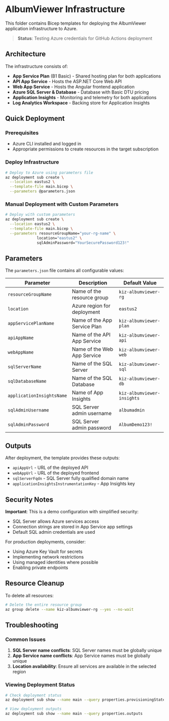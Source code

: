 # AlbumViewer Infrastructure

This folder contains Bicep templates for deploying the AlbumViewer application infrastructure to Azure.

> **Status**: Testing Azure credentials for GitHub Actions deployment

## Architecture

The infrastructure consists of:

- **App Service Plan** (B1 Basic) - Shared hosting plan for both applications
- **API App Service** - Hosts the ASP.NET Core Web API
- **Web App Service** - Hosts the Angular frontend application
- **Azure SQL Server & Database** - Database with Basic DTU pricing
- **Application Insights** - Monitoring and telemetry for both applications
- **Log Analytics Workspace** - Backing store for Application Insights

## Quick Deployment

### Prerequisites

- Azure CLI installed and logged in
- Appropriate permissions to create resources in the target subscription

### Deploy Infrastructure

```bash
# Deploy to Azure using parameters file
az deployment sub create \
  --location eastus2 \
  --template-file main.bicep \
  --parameters @parameters.json
```

### Manual Deployment with Custom Parameters

```bash
# Deploy with custom parameters
az deployment sub create \
  --location eastus2 \
  --template-file main.bicep \
  --parameters resourceGroupName="your-rg-name" \
              location="eastus2" \
              sqlAdminPassword="YourSecurePassword123!"
```

## Parameters

The `parameters.json` file contains all configurable values:

| Parameter                 | Description                  | Default Value              |
| ------------------------- | ---------------------------- | -------------------------- |
| `resourceGroupName`       | Name of the resource group   | `kiz-albumviewer-rg`       |
| `location`                | Azure region for deployment  | `eastus2`                  |
| `appServicePlanName`      | Name of the App Service Plan | `kiz-albumviewer-plan`     |
| `apiAppName`              | Name of the API App Service  | `kiz-albumviewer-api`      |
| `webAppName`              | Name of the Web App Service  | `kiz-albumviewer-web`      |
| `sqlServerName`           | Name of the SQL Server       | `kiz-albumviewer-sql`      |
| `sqlDatabaseName`         | Name of the SQL Database     | `kiz-albumviewer-db`       |
| `applicationInsightsName` | Name of App Insights         | `kiz-albumviewer-insights` |
| `sqlAdminUsername`        | SQL Server admin username    | `albumadmin`               |
| `sqlAdminPassword`        | SQL Server admin password    | `AlbumDemo123!`            |

## Outputs

After deployment, the template provides these outputs:

- `apiAppUrl` - URL of the deployed API
- `webAppUrl` - URL of the deployed frontend
- `sqlServerFqdn` - SQL Server fully qualified domain name
- `applicationInsightsInstrumentationKey` - App Insights key

## Security Notes

**Important**: This is a demo configuration with simplified security:

- SQL Server allows Azure services access
- Connection strings are stored in App Service app settings
- Default SQL admin credentials are used

For production deployments, consider:

- Using Azure Key Vault for secrets
- Implementing network restrictions
- Using managed identities where possible
- Enabling private endpoints

## Resource Cleanup

To delete all resources:

```bash
# Delete the entire resource group
az group delete --name kiz-albumviewer-rg --yes --no-wait
```

## Troubleshooting

### Common Issues

1. **SQL Server name conflicts**: SQL Server names must be globally unique
2. **App Service name conflicts**: App Service names must be globally unique
3. **Location availability**: Ensure all services are available in the selected region

### Viewing Deployment Status

```bash
# Check deployment status
az deployment sub show --name main --query properties.provisioningState

# View deployment outputs
az deployment sub show --name main --query properties.outputs
```
